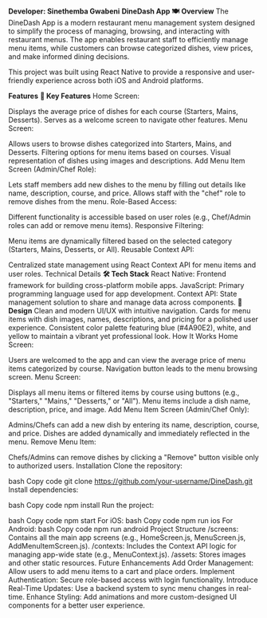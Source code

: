 **Developer: Sinethemba Gwabeni**
**DineDash App 🍽️**
**Overview**
The DineDash App is a modern restaurant menu management system designed to simplify the process of managing, browsing, and interacting with restaurant menus. The app enables restaurant staff to efficiently manage menu items, while customers can browse categorized dishes, view prices, and make informed dining decisions.

This project was built using React Native to provide a responsive and user-friendly experience across both iOS and Android platforms.

**Features**
**🌟 Key Features**
Home Screen:

Displays the average price of dishes for each course (Starters, Mains, Desserts).
Serves as a welcome screen to navigate other features.
Menu Screen:

Allows users to browse dishes categorized into Starters, Mains, and Desserts.
Filtering options for menu items based on courses.
Visual representation of dishes using images and descriptions.
Add Menu Item Screen (Admin/Chef Role):

Lets staff members add new dishes to the menu by filling out details like name, description, course, and price.
Allows staff with the "chef" role to remove dishes from the menu.
Role-Based Access:

Different functionality is accessible based on user roles (e.g., Chef/Admin roles can add or remove menu items).
Responsive Filtering:

Menu items are dynamically filtered based on the selected category (Starters, Mains, Desserts, or All).
Reusable Context API:

Centralized state management using React Context API for menu items and user roles.
Technical Details
**🛠️ Tech Stack**
React Native: Frontend framework for building cross-platform mobile apps.
JavaScript: Primary programming language used for app development.
Context API: State management solution to share and manage data across components.
**🎨 Design**
Clean and modern UI/UX with intuitive navigation.
Cards for menu items with dish images, names, descriptions, and pricing for a polished user experience.
Consistent color palette featuring blue (#4A90E2), white, and yellow to maintain a vibrant yet professional look.
How It Works
Home Screen:

Users are welcomed to the app and can view the average price of menu items categorized by course.
Navigation button leads to the menu browsing screen.
Menu Screen:

Displays all menu items or filtered items by course using buttons (e.g., "Starters," "Mains," "Desserts," or "All").
Menu items include a dish name, description, price, and image.
Add Menu Item Screen (Admin/Chef Only):

Admins/Chefs can add a new dish by entering its name, description, course, and price.
Dishes are added dynamically and immediately reflected in the menu.
Remove Menu Item:

Chefs/Admins can remove dishes by clicking a "Remove" button visible only to authorized users.
Installation
Clone the repository:

bash
Copy code
git clone https://github.com/your-username/DineDash.git
Install dependencies:

bash
Copy code
npm install
Run the project:

bash
Copy code
npm start
For iOS:
bash
Copy code
npm run ios
For Android:
bash
Copy code
npm run android
Project Structure
/screens: Contains all the main app screens (e.g., HomeScreen.js, MenuScreen.js, AddMenuItemScreen.js).
/contexts: Includes the Context API logic for managing app-wide state (e.g., MenuContext.js).
/assets: Stores images and other static resources.
Future Enhancements
Add Order Management: Allow users to add menu items to a cart and place orders.
Implement Authentication: Secure role-based access with login functionality.
Introduce Real-Time Updates: Use a backend system to sync menu changes in real-time.
Enhance Styling: Add animations and more custom-designed UI components for a better user experience.
